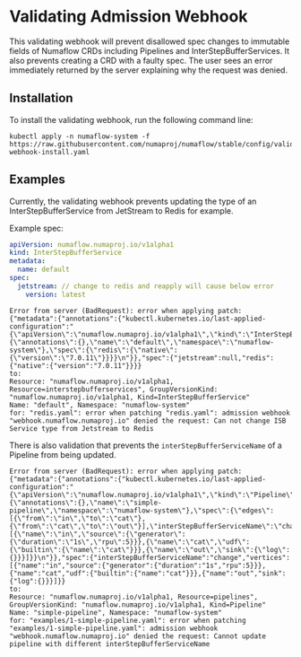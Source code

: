 # Validating Admission Webhook

This validating webhook will prevent disallowed spec changes to immutable fields of Numaflow CRDs including Pipelines and InterStepBufferServices.
It also prevents creating a CRD with a faulty spec.
The user sees an error immediately returned by the server explaining why the request was denied.

## Installation

To install the validating webhook, run the following command line:

```shell
kubectl apply -n numaflow-system -f https://raw.githubusercontent.com/numaproj/numaflow/stable/config/validating-webhook-install.yaml
```

## Examples

Currently, the validating webhook prevents updating the type of an InterStepBufferService from JetStream to Redis for example.

Example spec:
```yaml
apiVersion: numaflow.numaproj.io/v1alpha1
kind: InterStepBufferService
metadata:
  name: default
spec:
  jetstream: // change to redis and reapply will cause below error
    version: latest
```

```shell
Error from server (BadRequest): error when applying patch:
{"metadata":{"annotations":{"kubectl.kubernetes.io/last-applied-configuration":"{\"apiVersion\":\"numaflow.numaproj.io/v1alpha1\",\"kind\":\"InterStepBufferService\",\"metadata\":{\"annotations\":{},\"name\":\"default\",\"namespace\":\"numaflow-system\"},\"spec\":{\"redis\":{\"native\":{\"version\":\"7.0.11\"}}}}\n"}},"spec":{"jetstream":null,"redis":{"native":{"version":"7.0.11"}}}}
to:
Resource: "numaflow.numaproj.io/v1alpha1, Resource=interstepbufferservices", GroupVersionKind: "numaflow.numaproj.io/v1alpha1, Kind=InterStepBufferService"
Name: "default", Namespace: "numaflow-system"
for: "redis.yaml": error when patching "redis.yaml": admission webhook "webhook.numaflow.numaproj.io" denied the request: Can not change ISB Service type from Jetstream to Redis
```

There is also validation that prevents the `interStepBufferServiceName` of a Pipeline from being updated.

```shell
Error from server (BadRequest): error when applying patch:
{"metadata":{"annotations":{"kubectl.kubernetes.io/last-applied-configuration":"{\"apiVersion\":\"numaflow.numaproj.io/v1alpha1\",\"kind\":\"Pipeline\",\"metadata\":{\"annotations\":{},\"name\":\"simple-pipeline\",\"namespace\":\"numaflow-system\"},\"spec\":{\"edges\":[{\"from\":\"in\",\"to\":\"cat\"},{\"from\":\"cat\",\"to\":\"out\"}],\"interStepBufferServiceName\":\"change\",\"vertices\":[{\"name\":\"in\",\"source\":{\"generator\":{\"duration\":\"1s\",\"rpu\":5}}},{\"name\":\"cat\",\"udf\":{\"builtin\":{\"name\":\"cat\"}}},{\"name\":\"out\",\"sink\":{\"log\":{}}}]}}\n"}},"spec":{"interStepBufferServiceName":"change","vertices":[{"name":"in","source":{"generator":{"duration":"1s","rpu":5}}},{"name":"cat","udf":{"builtin":{"name":"cat"}}},{"name":"out","sink":{"log":{}}}]}}
to:
Resource: "numaflow.numaproj.io/v1alpha1, Resource=pipelines", GroupVersionKind: "numaflow.numaproj.io/v1alpha1, Kind=Pipeline"
Name: "simple-pipeline", Namespace: "numaflow-system"
for: "examples/1-simple-pipeline.yaml": error when patching "examples/1-simple-pipeline.yaml": admission webhook "webhook.numaflow.numaproj.io" denied the request: Cannot update pipeline with different interStepBufferServiceName
```